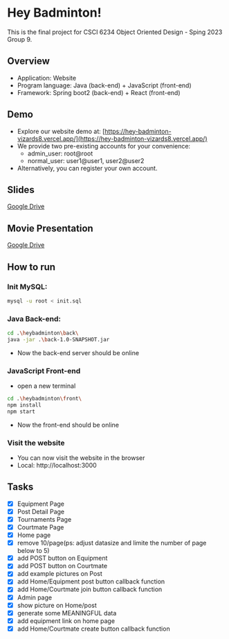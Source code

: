 # Hey Badminton!
This is the final project for CSCI 6234 Object Oriented Design - Sping 2023 Group 9. 

## Overview
* Application: Website
* Program language: Java (back-end) + JavaScript (front-end)
* Framework: Spring boot2 (back-end) + React (front-end)

## Demo
* Explore our website demo at: [https://hey-badminton-vizards8.vercel.app/](https://hey-badminton-vizards8.vercel.app/)
* We provide two pre-existing accounts for your convenience:
  * admin_user: root@root
  * normal_user: user1@user1, user2@user2
* Alternatively, you can register your own account.

## Slides
[Google Drive](https://docs.google.com/presentation/d/1lF3PdN1U0-0lVJ-0RPXKd3fob1CUjmEDquPwAA-aUbM/edit?usp=sharing)

## Movie Presentation
[Google Drive](https://drive.google.com/file/d/1Vd2fskJJ3TEJAoqRwFjyIkS6xZvxlNbe/view?usp=share_link)

## How to run

### Init MySQL:
```bash
mysql -u root < init.sql
```

### Java Back-end:
```bash
cd .\heybadminton\back\
java -jar .\back-1.0-SNAPSHOT.jar
```
* Now the back-end server should be online

### JavaScript Front-end
* open a new terminal
```bash
cd .\heybadminton\front\
npm install
npm start
```
* Now the front-end should be online

### Visit the website
* You can now visit the website in the browser
* Local: http://localhost:3000


## Tasks
- [x] Equipment Page
- [x] Post Detail Page
- [x] Tournaments Page
- [x] Courtmate Page
- [x] Home page
- [x] remove 10/page(ps: adjust datasize and limite the number of page below to 5)
- [x] add POST button on Equipment
- [x] add POST button on Courtmate
- [x] add example pictures on Post
- [x] add Home/Equipment post button callback function
- [x] add Home/Courtmate join button callback function
- [x] Admin page
- [x] show picture on Home/post
- [x] generate some MEANINGFUL data
- [x] add equipment link on home page
- [x] add Home/Courtmate create button callback function
